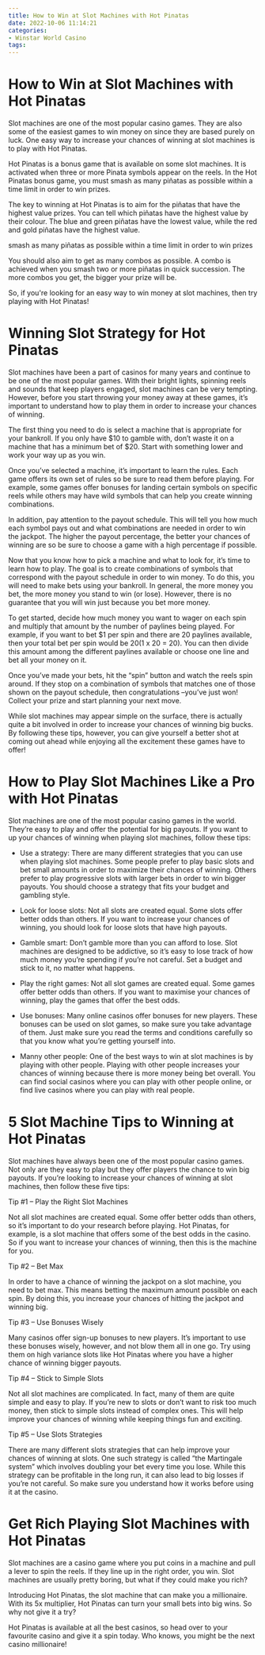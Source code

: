```yaml
---
title: How to Win at Slot Machines with Hot Pinatas
date: 2022-10-06 11:14:21
categories:
- Winstar World Casino
tags:
---
```



#  How to Win at Slot Machines with Hot Pinatas

Slot machines are one of the most popular casino games. They are also some of the easiest games to win money on since they are based purely on luck. One easy way to increase your chances of winning at slot machines is to play with Hot Pinatas.

Hot Pinatas is a bonus game that is available on some slot machines. It is activated when three or more Pinata symbols appear on the reels. In the Hot Pinatas bonus game, you must smash as many piñatas as possible within a time limit in order to win prizes.

The key to winning at Hot Pinatas is to aim for the piñatas that have the highest value prizes. You can tell which piñatas have the highest value by their colour. The blue and green piñatas have the lowest value, while the red and gold piñatas have the highest value.

smash as many piñatas as possible within a time limit in order to win prizes

You should also aim to get as many combos as possible. A combo is achieved when you smash two or more piñatas in quick succession. The more combos you get, the bigger your prize will be.

So, if you're looking for an easy way to win money at slot machines, then try playing with Hot Pinatas!

#  Winning Slot Strategy for Hot Pinatas

Slot machines have been a part of casinos for many years and continue to be one of the most popular games. With their bright lights, spinning reels and sounds that keep players engaged, slot machines can be very tempting. However, before you start throwing your money away at these games, it’s important to understand how to play them in order to increase your chances of winning.

The first thing you need to do is select a machine that is appropriate for your bankroll. If you only have $10 to gamble with, don’t waste it on a machine that has a minimum bet of $20. Start with something lower and work your way up as you win.

Once you’ve selected a machine, it’s important to learn the rules. Each game offers its own set of rules so be sure to read them before playing. For example, some games offer bonuses for landing certain symbols on specific reels while others may have wild symbols that can help you create winning combinations.

In addition, pay attention to the payout schedule. This will tell you how much each symbol pays out and what combinations are needed in order to win the jackpot. The higher the payout percentage, the better your chances of winning are so be sure to choose a game with a high percentage if possible.

Now that you know how to pick a machine and what to look for, it’s time to learn how to play. The goal is to create combinations of symbols that correspond with the payout schedule in order to win money. To do this, you will need to make bets using your bankroll. In general, the more money you bet, the more money you stand to win (or lose). However, there is no guarantee that you will win just because you bet more money.

To get started, decide how much money you want to wager on each spin and multiply that amount by the number of paylines being played. For example, if you want to bet $1 per spin and there are 20 paylines available, then your total bet per spin would be $20 ($1 x 20 = 20). You can then divide this amount among the different paylines available or choose one line and bet all your money on it.

Once you’ve made your bets, hit the “spin” button and watch the reels spin around. If they stop on a combination of symbols that matches one of those shown on the payout schedule, then congratulations –you’ve just won! Collect your prize and start planning your next move.

While slot machines may appear simple on the surface, there is actually quite a bit involved in order to increase your chances of winning big bucks. By following these tips, however, you can give yourself a better shot at coming out ahead while enjoying all the excitement these games have to offer!

#  How to Play Slot Machines Like a Pro with Hot Pinatas

Slot machines are one of the most popular casino games in the world. They’re easy to play and offer the potential for big payouts. If you want to up your chances of winning when playing slot machines, follow these tips:

* Use a strategy: There are many different strategies that you can use when playing slot machines. Some people prefer to play basic slots and bet small amounts in order to maximize their chances of winning. Others prefer to play progressive slots with larger bets in order to win bigger payouts. You should choose a strategy that fits your budget and gambling style.

* Look for loose slots: Not all slots are created equal. Some slots offer better odds than others. If you want to increase your chances of winning, you should look for loose slots that have high payouts.

* Gamble smart: Don’t gamble more than you can afford to lose. Slot machines are designed to be addictive, so it’s easy to lose track of how much money you’re spending if you’re not careful. Set a budget and stick to it, no matter what happens.

* Play the right games: Not all slot games are created equal. Some games offer better odds than others. If you want to maximise your chances of winning, play the games that offer the best odds.

* Use bonuses: Many online casinos offer bonuses for new players. These bonuses can be used on slot games, so make sure you take advantage of them. Just make sure you read the terms and conditions carefully so that you know what you’re getting yourself into.

* Manny other people: One of the best ways to win at slot machines is by playing with other people. Playing with other people increases your chances of winning because there is more money being bet overall. You can find social casinos where you can play with other people online, or find live casinos where you can play with real people.

#  5 Slot Machine Tips to Winning at Hot Pinatas

 Slot machines have always been one of the most popular casino games. Not only are they easy to play but they offer players the chance to win big payouts. If you’re looking to increase your chances of winning at slot machines, then follow these five tips:

Tip #1 – Play the Right Slot Machines

Not all slot machines are created equal. Some offer better odds than others, so it’s important to do your research before playing. Hot Pinatas, for example, is a slot machine that offers some of the best odds in the casino. So if you want to increase your chances of winning, then this is the machine for you.

Tip #2 – Bet Max

In order to have a chance of winning the jackpot on a slot machine, you need to bet max. This means betting the maximum amount possible on each spin. By doing this, you increase your chances of hitting the jackpot and winning big.

Tip #3 – Use Bonuses Wisely

Many casinos offer sign-up bonuses to new players. It’s important to use these bonuses wisely, however, and not blow them all in one go. Try using them on high variance slots like Hot Pinatas where you have a higher chance of winning bigger payouts.

Tip #4 – Stick to Simple Slots

Not all slot machines are complicated. In fact, many of them are quite simple and easy to play. If you’re new to slots or don’t want to risk too much money, then stick to simple slots instead of complex ones. This will help improve your chances of winning while keeping things fun and exciting.

Tip #5 – Use Slots Strategies

There are many different slots strategies that can help improve your chances of winning at slots. One such strategy is called “the Martingale system” which involves doubling your bet every time you lose. While this strategy can be profitable in the long run, it can also lead to big losses if you’re not careful. So make sure you understand how it works before using it at the casino.

#  Get Rich Playing Slot Machines with Hot Pinatas

Slot machines are a casino game where you put coins in a machine and pull a lever to spin the reels. If they line up in the right order, you win. Slot machines are usually pretty boring, but what if they could make you rich?

Introducing Hot Pinatas, the slot machine that can make you a millionaire. With its 5x multiplier, Hot Pinatas can turn your small bets into big wins. So why not give it a try?

Hot Pinatas is available at all the best casinos, so head over to your favourite casino and give it a spin today. Who knows, you might be the next casino millionaire!